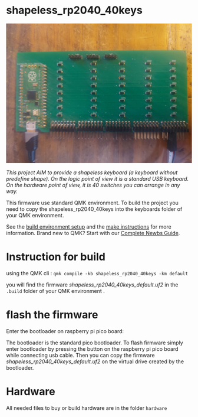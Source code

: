 # shapeless_rp2040_40keys

![shapeless_rp2040_40keys](board.jpg)

*This project AIM to provide a shapeless keyboard (a keyboard without predefine shape). On the logic point of view it is a standard USB keyboard. On the hardware point of view, it is 40 switches you can arrange in any way.*



This firmware use standard QMK environment. To build the project you need to copy the shapeless_rp2040_40keys into the keyboards folder of your QMK environment.

See the [build environment setup](https://docs.qmk.fm/#/getting_started_build_tools) and the [make instructions](https://docs.qmk.fm/#/getting_started_make_guide) for more information. Brand new to QMK? Start with our [Complete Newbs Guide](https://docs.qmk.fm/#/newbs).

# Instruction for build 
using the QMK cli :
```qmk compile -kb shapeless_rp2040_40keys -km default ```

you will find the firmware *shapeless_rp2040_40keys_default.uf2* in the `.build` folder of your QMK environment .


# flash the firmware

Enter the bootloader on raspberry pi pico board:

The bootloader is the standard pico bootloader. To flash firmware simply enter bootloader by pressing the button on the raspberry pi pico board while connecting usb cable. Then you can copy the firmware *shapeless_rp2040_40keys_default.uf2* on the virtual drive created by the bootloader.

# Hardware
 All needed files to buy or build hardware are in the folder `hardware`
